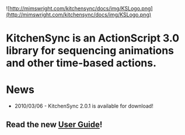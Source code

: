 ![http://mimswright.com/kitchensync/docs/img/KSLogo.png](http://mimswright.com/kitchensync/docs/img/KSLogo.png)

# KitchenSync is an ActionScript 3.0 library for sequencing animations and other time-based actions. #

# News #
  * 2010/03/06 - KitchenSync 2.0.1 is available for download!

## Read the **new** [User Guide](http://kitchensync.as3lib.org/manual/)! ##